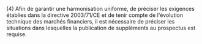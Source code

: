 (4) Afin de garantir une harmonisation uniforme, de préciser les exigences établies dans la directive 2003/71/CE et de tenir compte de l'évolution technique des marchés financiers, il est nécessaire de préciser les situations dans lesquelles la publication de suppléments au prospectus est requise.
